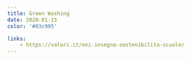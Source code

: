 ```yaml
---
title: Green Washing
date: 2020-01-15
color: '#03c995'

links:
    - https://valori.it/eni-insegna-sostenibilita-scuole/
---
```


